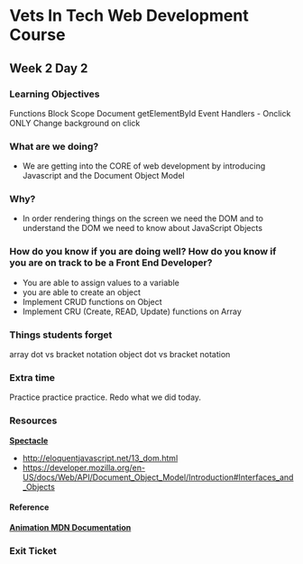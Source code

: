 # Vets In Tech Web Development Course

## Week 2 Day 2

### Learning Objectives
Functions
Block Scope
Document
getElementById
Event Handlers - Onclick ONLY
Change background on click

### What are we doing?
- We are getting into the CORE of web development by introducing Javascript and the Document Object Model

### Why?
- In order rendering things on the screen we need the DOM and to understand the DOM we need to know about
JavaScript Objects


### How do you know if you are doing well? How do you know if you are on track to be a Front End Developer?
- You are able to assign values to a variable
- you are able to create an object
- Implement CRUD functions on Object
- Implement CRU (Create, READ, Update) functions on Array


### Things students forget
array dot vs bracket notation
object dot vs bracket notation



### Extra time
Practice practice practice. Redo what we did today.


### Resources
**[Spectacle](https://www.spectacleapp.com/)**  <br>
- http://eloquentjavascript.net/13_dom.html
- https://developer.mozilla.org/en-US/docs/Web/API/Document_Object_Model/Introduction#Interfaces_and_Objects




#### Reference
**[Animation MDN Documentation](https://www.w3schools.com/css/css3_animations.asp)** <br>


### Exit Ticket


